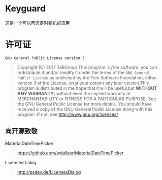 # Keyguard
这是一个可以帮您定时锁机的应用

# 许可证
`GNU General Public License version 3`
>Copyright (C) 2017 TaRGroup
This program is *free software*: you can redistribute it and/or modify
it under the terms of the `GNU General Public License` as published by the Free Software Foundation, either version 3 of the License, or(at your option) any later version.This program is distributed in the hope that it will be useful,but __WITHOUT ANY WARRANTY__; without even the implied warranty of  MERCHANTABILITY or FITNESS FOR A PARTICULAR PURPOSE.  See the GNU General Public License for more details.
You should have received a copy of the GNU General Public License
 along with this program.  If not, see
 http://www.gnu.org/licenses/
 
 ## 向开源致敬
 MaterialDateTimePicker 
 > https://github.com/wdullaer/MaterialDateTimePicker
 
 LicensesDialog 
> http://psdev.de/LicensesDialog